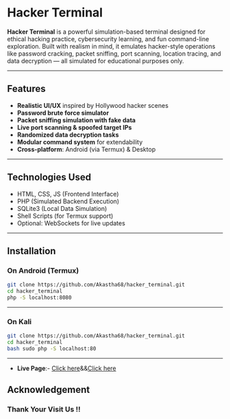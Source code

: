 # Hacker Terminal

**Hacker Terminal** is a powerful simulation-based terminal designed for ethical hacking practice, cybersecurity learning, and fun command-line exploration. Built with realism in mind, it emulates hacker-style operations like password cracking, packet sniffing, port scanning, location tracing, and data decryption — all simulated for educational purposes only.

---

## Features

- **Realistic UI/UX** inspired by Hollywood hacker scenes
- **Password brute force simulator**
- **Packet sniffing simulation with fake data**
- **Live port scanning & spoofed target IPs**
- **Randomized data decryption tasks**
- **Modular command system** for extendability
- **Cross-platform**: Android (via Termux) & Desktop

---

## Technologies Used

- HTML, CSS, JS (Frontend Interface)
- PHP (Simulated Backend Execution)
- SQLite3 (Local Data Simulation)
- Shell Scripts (for Termux support)
- Optional: WebSockets for live updates

---

## Installation

### On Android (Termux)

```bash pkg install git php sqlite nodejs -y 
git clone https://github.com/Akastha68/hacker_terminal.git
cd hacker_terminal
php -S localhost:8080
```
---

### On Kali 

```bash sudo apt install git php sqlite nodejs -y
git clone https://github.com/Akastha68/hacker_terminal.git
cd hacker_terminal
bash sudo php -S localhost:80
```
---

- **Live Page**:- <a href="akashk.unaux.com/hacker">Click here</a>&&<a href="akastha68.github.io/hacker_terminal">Click here</a>

## Acknowledgement

### Thank Your Visit Us !!
